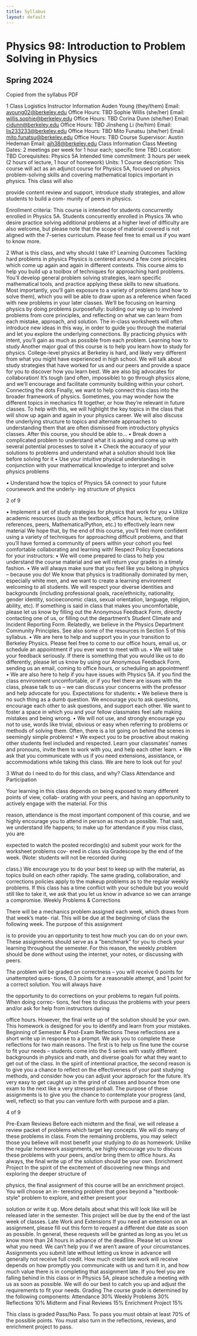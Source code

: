```yaml
---
title: Syllabus
layout: default
---
```


<h1> Physics 98: Introduction to Problem Solving in Physics </h1>
<h2> Spring 2024 </h2>

<it> Copied from the syllabus PDF </it> <br>

1 Class Logistics
Instructor Information
Auden Young (they/them)
Email: ayoung02@berkeley.edu
Office Hours: TBD
Sophie Willis (she/her)
Email: willis.sophie@berkeley.edu
Office Hours: TBD
Corina Dunn (she/her)
Email: cidunn@berkeley.edu
Office Hours: TBD
Jinsheng Li (he/him)
Email: ljs233233@berkeley.edu
Office Hours: TBD
Mito Funatsu (she/her)
Email: mito.funatsu@berkeley.edu
Office Hours: TBD
Course Supervisor: Austin Hedeman
Email: ajh38@berkeley.edu
Class Information
Class Meeting Dates: 2 meetings per week for 1 hour each; specific time TBD
Location: TBD
Corequisites: Physics 5A
Intended time commitment: 3 hours per week (2 hours of lecture, 1 hour of homework)
Units: 1
Course description: This course will act as an adjunct course for Physics 5A, focused on physics
problem-solving skills and covering mathematical topics important in physics. This class will also

provide content review and support, introduce study strategies, and allow students to build a com-
munity of peers in physics.

Enrollment criteria: This course is intended for students concurrently enrolled in Physics 5A.
Students concurrently enrolled in Physics 7A who desire practice solving additional problems at a
higher level of difficulty are also welcome, but please note that the scope of material covered is not
aligned with the 7-series curriculum. Please feel free to email us if you want to know more.

2 What is this class, and why should I take it?
Learning Outcomes
Tackling hard problems in physics
Physics is centered around a few core principles which come up again and again in different
contexts. This course aims to help you build up a toolbox of techniques for approaching hard
problems. You’ll develop general problem solving strategies, learn specific mathematical tools, and
practice applying these skills to new situations. Most importantly, you’ll gain exposure to a variety
of problems (and how to solve them), which you will be able to draw upon as a reference when
faced with new problems in your later classes.
We’ll be focusing on learning physics by doing problems purposefully: building our way up to
involved problems from core principles, and reflecting on what we can learn from each mistake,
approach, and solution. The in-class worksheets will often introduce new ideas in this way, in order
to guide you through the material and let you explore the underlying connections. By practicing
physics with intent, you’ll gain as much as possible from each problem.
Learning how to study
Another major goal of this course is to help you learn how to study for physics. College-level
physics at Berkeley is hard, and likely very different from what you might have experienced in high
school. We will talk about study strategies that have worked for us and our peers and provide a
space for you to discover how you learn best. We are also big advocates for collaboration! It’s tough
(and often, impossible) to go through physics alone, and we’ll encourage and facilitate community
building within your cohort.
Connecting the dots
Finally, we want to help connect this class into the broader framework of physics. Sometimes,
you may wonder how the different topics in mechanics fit together, or how they’re relevant in future
classes. To help with this, we will highlight the key topics in the class that will show up again and
again in your physics career. We will also discuss the underlying structure to topics and alternate
approaches to understanding them that are often dismissed from introductory physics classes.
After this course, you should be able to...
• Break down a complicated problem to understand what it is asking and come up with several
potential processes to solve it
• Check the accuracy of your solutions to problems and understand what a solution should look
like before solving for it
• Use your intuitive physical understanding in conjunction with your mathematical knowledge
to interpret and solve physics problems

• Understand how the topics of Physics 5A connect to your future coursework and the underly-
ing structure of physics

2 of 9

• Implement a set of study strategies for physics that work for you
• Utilize academic resources (such as the textbook, office hours, lecture, online references,
peers, Mathematica/Python, etc.) to effectively learn new material
We hope that, by the end of this course, you’ll feel more confident using a variety of techniques
for approaching difficult problems, and that you’ll have formed a community of peers within your
cohort you feel comfortable collaborating and learning with!
Respect Policy
Expectations for your instructors:
• We will come prepared to class to help you understand the course material and we will return
your grades in a timely fashion.
• We will always make sure that you feel like you belong in physics – because you do! We
know that physics is traditionally dominated by men, especially white men, and we want
to create a learning environment welcoming to all students. We will respect your diverse
identities and backgrounds (including professional goals, race/ethnicity, nationality, gender
identity, socioeconomic class, sexual orientation, language, religion, ability, etc). If something
is said in class that makes you uncomfortable, please let us know by filling out the Anonymous
Feedback Form, directly contacting one of us, or filling out the department’s Student Climate
and Incident Reporting Form. Relatedly, we believe in the Physics Department Community
Principles. See also some of the resources in Section 5 of this syllabus.
• We are here to help and support you in your transition to Berkeley Physics. Please feel free
to come to our office hours, email us, or schedule an appointment if you ever want to meet
with us.
• We will take your feedback seriously. If there is something that you would like us to do
differently, please let us know by using our Anonymous Feedback Form, sending us an email,
coming to office hours, or scheduling an appointment!
• We are also here to help if you have issues with Physics 5A. If you find the class environment
uncomfortable, or if you feel there are issues with the class, please talk to us – we can discuss
your concerns with the professor and help advocate for you.
Expectations for students:
• We believe there is no such thing as a dumb question. We encourage you to ask questions,
encourage each other to ask questions, and support each other. We want to foster a space in
which you and your fellow classmates feel safe making mistakes and being wrong.
• We will not use, and strongly encourage you not to use, words like trivial, obvious or easy
when referring to problems or methods of solving them. Often, there is a lot going on behind
the scenes in seemingly simple problems!
• We expect you to be proactive about making other students feel included and respected.
Learn your classmates’ names and pronouns, invite them to work with you, and help each
other learn.
• We ask that you communicate with us if you need extensions, assistance, or accommodations
while taking this class. We are here to look out for you!

3 What do I need to do for this class, and why?
Class Attendance and Participation

Your learning in this class depends on being exposed to many different points of view, collab-
orating with your peers, and having an opportunity to actively engage with the material. For this

reason, attendance is the most important component of this course, and we highly encourage you
to attend in person as much as possible.
That said, we understand life happens; to make up for attendance if you miss class, you are

expected to watch the posted recording(s) and submit your work for the worksheet problems cov-
ered in class via Gradescope by the end of the week. (Note: students will not be recorded during

class.) We encourage you to do your best to keep up with the material, as topics build on each other
rapidly. The same grading, collaboration, and corrections policies apply to the makeup problems as
to the regular weekly problems.
If this class has a time conflict with your schedule but you would still like to take it, we ask
that you let us know in advance so we can arrange a compromise.
Weekly Problems & Corrections

There will be a mechanics problem assigned each week, which draws from that week’s mate-
rial. This will be due at the beginning of class the following week. The purpose of this assignment

is to provide you an opportunity to test how much you can do on your own. These assignments
should serve as a "benchmark" for you to check your learning throughout the semester. For this reason,
the weekly problem should be done without using the internet, your notes, or discussing with peers.

The problem will be graded on correctness – you will receive 0 points for unattempted ques-
tions, 0.3 points for a reasonable attempt, and 1 point for a correct solution. You will always have

the opportunity to do corrections on your problems to regain full points. When doing correc-
tions, feel free to discuss the problems with your peers and/or ask for help from instructors during

office hours. However, the final write up of the solution should be your own. This homework is
designed for you to identify and learn from your mistakes.
Beginning of Semester & Post-Exam Reflections
These reflections are a short write up in response to a prompt. We ask you to complete these
reflections for two main reasons. The first is to help us fine tune the course to fit your needs –
students come into the 5 series with vastly different backgrounds in physics and math, and diverse
goals for what they want to get out of the class. In the spirit of intentional practice, the second
reason is to give you a chance to reflect on the effectiveness of your past studying methods, and
consider how you can adjust your approach for the future.
It’s very easy to get caught up in the grind of classes and bounce from one exam to the next like
a very stressed pinball. The purpose of these assignments is to give you the chance to contemplate
your progress (and, well, reflect) so that you can venture forth with purpose and a plan.

4 of 9

Pre-Exam Reviews
Before each midterm and the final, we will release a review packet of problems which target
key concepts. We will do many of these problems in class. From the remaining problems, you may
select those you believe will most benefit your studying to do as homework.
Unlike the regular homework assignments, we highly encourage you to discuss these problems
with your peers, and/or bring them to office hours. As always, the final write up of the solution
should be your own.
Enrichment Project
In the spirit of the excitement of discovering new things and exploring the deeper structure of

physics, the final assignment of this course will be an enrichment project. You will choose an in-
teresting problem that goes beyond a "textbook-style" problem to explore, and either present your

solution or write it up. More details about what this will look like will be released later in the
semester. This project will be due by the end of the last week of classes.
Late Work and Extensions
If you need an extension on an assignment, please fill out this form to request a different due
date as soon as possible. In general, these requests will be granted as long as you let us know more
than 24 hours in advance of the deadline. Please let us know what you need. We can’t help you if we
aren’t aware of your circumstances.
Assignments you submit late without letting us know in advance will generally not receive full
credit. How much credit late work will receive depends on how promptly you communicate with
us and turn it in, and how much value there is in completing that assignment late.
If you feel you are falling behind in this class or in Physics 5A, please schedule a meeting
with us as soon as possible. We will do our best to catch you up and adjust the requirements to fit
your needs.
Grading
The course grade is determined by the following components:
Attendance 30%
Weekly Problems 30%
Reflections 10%
Midterm and Final Reviews 15%
Enrichment Project 15%

This class is graded Pass/No Pass. To pass you must obtain at least 70% of the possible points.
You must also turn in the reflections, reviews, and enrichment project to pass.